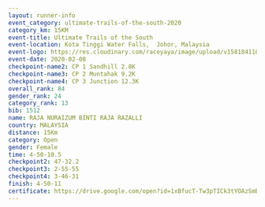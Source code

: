```yaml
--- 
layout: runner-info 
event_category: ultimate-trails-of-the-south-2020 
category_km: 15KM 
event-title: Ultimate Trails of the South 
event-location: Kota Tinggi Water Falls,  Johor, Malaysia 
event-logo: https://res.cloudinary.com/raceyaya/image/upload/v1581841103/logo/2020/ultimate-trails-2020_i93dfj.jpg 
event-date: 2020-02-08 
checkpoint-name2: CP 1 Sandhill 2.8K 
checkpoint-name3: CP 2 Muntahak 9.2K 
checkpoint-name4: CP 3 Junction 12.3K 
overall_rank: 84
gender_rank: 24
category_rank: 13
bib: 1512
name: RAJA NURAIZUM BINTI RAJA RAZALLI
country: MALAYSIA
distance: 15Km
category: Open
gender: Female
time: 4-50-10.5
checkpoint2: 47-32.2
checkpoint3: 2-55-55
checkpoint4: 3-46-31
finish: 4-50-11
certificate: https://drive.google.com/open?id=1xBfucT-Tw3pTICk3tYOAzSmBq1eeRwBv
--- 
```

